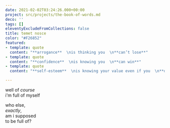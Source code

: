 ```yaml
---
date: 2021-02-02T03:24:26.000+00:00
project: src/projects/the-book-of-words.md
deco: ''
tags: []
eleventyExcludeFromCollections: false
title: temet nosce
color: "#F26852"
featured:
- template: quote
  content: "**arrogance**  \nis thinking you  \n**can’t lose**"
- template: quote
  content: "**confidence**  \nis knowing you  \n**can win**"
- template: quote
  content: "**self-esteem**  \nis knowing your value even if you  \n**don‘t play**"

---
```

well of _course_  
i'm full of myself

who else,  
_exactly_,  
am i supposed  
to be full of?
